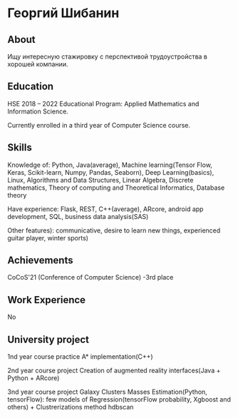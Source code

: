 # Георгий Шибанин

## About

Ищу интересную стажировку с перспективой трудоустройства в хорошей компании.

## Education

HSE
2018 – 2022
Educational Program: Applied Mathematics and Information Science.

Currently enrolled in a third year of Computer Science course.

## Skills

Knowledge of: Python, Java(average), Machine learning(Tensor Flow, Keras, Scikit-learn, Numpy, Pandas, Seaborn), Deep Learning(basics), Linux, Algorithms and Data Structures, Linear Algebra, Discrete mathematics, Theory of computing and Theoretical Informatics, Database theory


Have experience: Flask, REST, C++(average), ARcore, android app development, SQL, business data analysis(SAS)


Other features): communicative, desire to learn new things,
experienced  guitar player, winter sports)


## Achievements

CoCoS'21 (Conference of Computer Science) -3rd place


## Work Experience

No

## University project
1nd year course practice
A* implementation(C++)

2nd year course project
Creation of augmented reality interfaces(Java + Python + ARcore)

3nd year course project
Galaxy Clusters Masses Estimation(Python, tensorFlow): few models of   Regression(tensorFlow probability, Xgboost and others) + Clustrerizations method hdbscan

